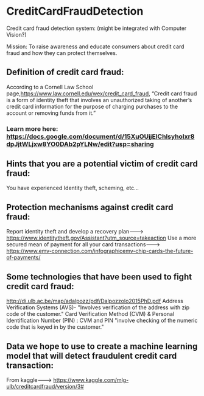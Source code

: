 # CreditCardFraudDetection

Credit card fraud detection system: (might be integrated with Computer Vision?)

Mission: To raise awareness and educate consumers about credit card fraud and how they can protect themselves. 

## Definition of credit card fraud: 
According to a Cornell Law School page,https://www.law.cornell.edu/wex/credit_card_fraud, “Credit card fraud is a form of identity theft that involves an unauthorized taking of another’s credit card information for the purpose of charging purchases to the account or removing funds from it.”

### Learn more here: https://docs.google.com/document/d/15XuOUjjElChlsyhoIxr8dpJjtWLjxw8YO0DAb2pYLNw/edit?usp=sharing

## Hints that you are a potential victim of credit card fraud:
You have experienced Identity theft, scheming, etc...

## Protection mechanisms against credit card fraud:
Report identity theft and develop a recovery plan--->   https://www.identitytheft.gov/Assistant?utm_source=takeaction
Use a more secured mean of payment for all your card transactions---> https://www.emv-connection.com/infographicemv-chip-cards-the-future-of-payments/

## Some technologies that have been used to fight credit card fraud: 
http://di.ulb.ac.be/map/adalpozz/pdf/Dalpozzolo2015PhD.pdf
Address Verification Systems (AVS)- "Involves verification of the address with zip code of the customer." 
Card Verification Method (CVM) & Personal Identification Number (PIN) : CVM and PIN "involve checking of the numeric code that is keyed in by the customer."

## Data we hope to use to create a machine learning model that will detect fraudulent credit card transaction:
From kaggle---> https://www.kaggle.com/mlg-ulb/creditcardfraud/version/3#

